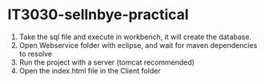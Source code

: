 # IT3030-sellnbye-practical

1. Take the sql file and execute in workbench, it will create the database. 
2. Open Webservice folder with eclipse, and wait for maven dependencies to resolve
3. Run the project with a server (tomcat recommended)
4. Open the index.html file in the Client folder